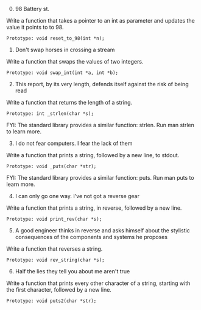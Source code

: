 0. 98 Battery st.

Write a function that takes a pointer to an int as parameter and updates the value it points to to 98.

    Prototype: void reset_to_98(int *n);

1. Don't swap horses in crossing a stream

Write a function that swaps the values of two integers.

    Prototype: void swap_int(int *a, int *b);

2. This report, by its very length, defends itself against the risk of being read

Write a function that returns the length of a string.

    Prototype: int _strlen(char *s);

FYI: The standard library provides a similar function: strlen. Run man strlen to learn more.

3. I do not fear computers. I fear the lack of them

Write a function that prints a string, followed by a new line, to stdout.

    Prototype: void _puts(char *str);

FYI: The standard library provides a similar function: puts. Run man puts to learn more.

4. I can only go one way. I've not got a reverse gear

Write a function that prints a string, in reverse, followed by a new line.

    Prototype: void print_rev(char *s);

5. A good engineer thinks in reverse and asks himself about the stylistic consequences of the components and systems he proposes

Write a function that reverses a string.

    Prototype: void rev_string(char *s);

6. Half the lies they tell you about me aren't true

Write a function that prints every other character of a string, starting with the first character, followed by a new line.

    Prototype: void puts2(char *str);

